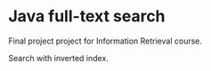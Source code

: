 Java full-text search
=====================

Final project project for Information Retrieval course.

Search with inverted index.